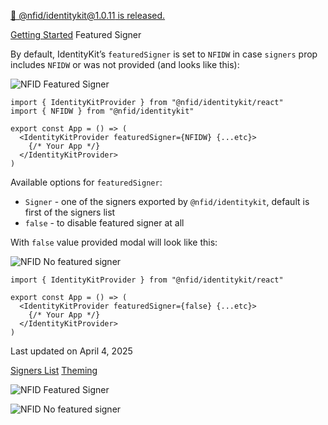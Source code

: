 [🎉 @nfid/identitykit@1.0.11 is released.](https://www.npmjs.com/package/@nfid/identitykit)

[Getting Started](https://identitykit.xyz/docs/getting-started/installation "Getting Started") Featured Signer

By default, IdentityKit’s `featuredSigner` is set to `NFIDW` in case `signers` prop includes `NFIDW`
or was not provided (and looks like this):

![NFID Featured Signer](https://identitykit.xyz/docs/_next/static/media/featured-mode.3df30676.png)

```nextra-code
import { IdentityKitProvider } from "@nfid/identitykit/react"
import { NFIDW } from "@nfid/identitykit"

export const App = () => (
  <IdentityKitProvider featuredSigner={NFIDW} {...etc}>
    {/* Your App */}
  </IdentityKitProvider>
)
```

Available options for `featuredSigner`:

- `Signer` \- one of the signers exported by `@nfid/identitykit`, default is first of
the signers list
- `false` \- to disable featured signer at all

With `false` value provided modal will look like this:

![NFID No featured signer](https://identitykit.xyz/docs/_next/static/media/compact-mode.d47bd3db.png)

```nextra-code
import { IdentityKitProvider } from "@nfid/identitykit/react"

export const App = () => (
  <IdentityKitProvider featuredSigner={false} {...etc}>
    {/* Your App */}
  </IdentityKitProvider>
)
```

Last updated on April 4, 2025

[Signers List](https://identitykit.xyz/docs/getting-started/signers-list "Signers List") [Theming](https://identitykit.xyz/docs/getting-started/theming "Theming")

![NFID Featured Signer](https://identitykit.xyz/docs/getting-started/featured-signer)

![NFID No featured signer](https://identitykit.xyz/docs/getting-started/featured-signer)
